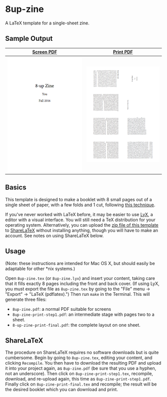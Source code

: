 # 8up-zine

A LaTeX template for a single-sheet zine.

## Sample Output

| [Screen PDF][screen] | [Print PDF][print]                                                                                               |
|-----------------------------------------------------------------------------------|---------------------------------------------------------------------------------------------------------|
| [![example first page](docs/8up-zine.png?raw=true)][screen] | [![complete booklet](docs/8up-zine-print-final.png?raw=true)][print] |

[screen]: docs/8up-zine.pdf
[print]: docs/8up-zine-print-final.pdf

## Basics

This template is designed to make a booklet with 8 small pages out of a single
sheet of paper, with a few folds and 1 cut,
following
[this technique](https://en.wikibooks.org/wiki/Zine_Making/Putting_pages_together#An_8-sided_zine_from_1_sheet_with_1_cut).

If you've never worked with LaTeX before, it may be easier to
use [LyX](https://www.lyx.org), a editor with a visual interface. You will still
need a TeX distribution for your operating system. Alternatively, you can upload
the
[zip file of this template](https://github.com/completeconcordance/8up-zine/archive/master.zip) to
[ShareLaTeX](https://www.sharelatex.com) without installing anything, though you
will have to make an account. See notes on using ShareLaTeX below.

## Usage

(Note: these instructions are intended for Mac OS X, but should easily be
adaptable for other *nix systems.)

Open `8up-zine.tex` (or `8up-zine.lyx`) and insert your content, taking care
that it fills exactly 8 pages including the front and back cover. (If using LyX,
you must export the file as `8up-zine.tex` by going to the "File" menu ->
"Export" -> "LaTeX (pdflatex).") Then run `make` in the Terminal. This will
generate three files:

- `8up-zine.pdf`: a normal PDF suitable for screens
- `8up-zine-print-step1.pdf`: an intermediate stage with pages two to a sheet.
- `8-up-zine-print-final.pdf`: the complete layout on one sheet.

## ShareLaTeX

The procedure on ShareLaTeX requires no software downloads but is quite
cumbersome. Begin by going to `8up-zine.tex`, editing your content, and clicking
`Recompile`. You then have to download the resulting PDF and upload it into your
project again, as `8up-zine.pdf` (be sure that you use a hyphen, not an
underscore). Then click on `8up-zine-print-step1.tex`, recompile, download, and
re-upload again, this time as `8up-zine-print-step1.pdf`. Finally click on
`8up-zine-print-final.tex` and recompile; the result will be the desired booklet
which you can download and print.
